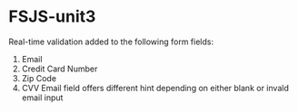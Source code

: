 # FSJS-unit3
Real-time validation added to the following form fields:
1. Email
2. Credit Card Number
3. Zip Code
4. CVV
Email field offers different hint depending on either blank or invald email input